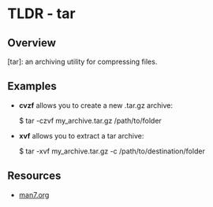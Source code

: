 TLDR - tar
==========

Overview
--------

[tar]: an archiving utility for compressing files.

Examples
--------

- **cvzf** allows you to create a new .tar.gz archive:

    $ tar -czvf my_archive.tar.gz /path/to/folder
    
- **xvf** allows you to extract a tar archive:

    $ tar -xvf my_archive.tar.gz -c /path/to/destination/folder
     

Resources
---------

- [man7.org](http://man7.org/linux/man-pages/man1/tar.1.html)
